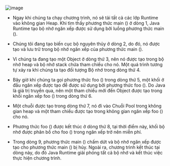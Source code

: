![image](https://user-images.githubusercontent.com/96046778/192674813-569746ea-22d5-48fc-9987-3b139899d466.png)
- Ngay khi chúng ta chạy chương trình, nó sẽ tải tất cả các lớp Runtime vào không gian Heap. Khi tìm thấy phương thức main () ở dòng 1, Java Runtime tạo bộ nhớ ngăn xếp được sử dụng bởi luồng phương thức main ().

- Chúng tôi đang tạo biến cục bộ nguyên thủy ở dòng 2, do đó, nó được tạo và lưu trữ trong bộ nhớ ngăn xếp của phương thức main ().

- Vì chúng ta đang tạo một Object ở dòng thứ 3, nên nó được tạo trong bộ nhớ heap và bộ nhớ stack chứa tham chiếu cho nó. Một quá trình tương tự xảy ra khi chúng ta tạo đối tượng Bộ nhớ trong dòng thứ 4.

- Bây giờ khi chúng ta gọi phương thức foo () trong dòng thứ 5, một khối ở đầu ngăn xếp được tạo để được sử dụng bởi phương thức foo (). Do Java là giá trị truyền qua, nên một tham chiếu mới đến Object được tạo trong khối ngăn xếp foo () trong dòng thứ 6.

- Một chuỗi được tạo trong dòng thứ 7, nó đi vào Chuỗi Pool trong không gian heap và một tham chiếu được tạo trong không gian ngăn xếp foo () cho nó.

- Phương thức foo () được kết thúc ở dòng thứ 8, tại thời điểm này, khối bộ nhớ được phân bổ cho foo () trong ngăn xếp trở nên miễn phí.

- Trong dòng 9, phương thức main () chấm dứt và bộ nhớ ngăn xếp được tạo cho phương thức main () bị hủy. Ngoài ra, chương trình kết thúc tại dòng này, do đó Java Runtime giải phóng tất cả bộ nhớ và kết thúc việc thực hiện chương trình.
